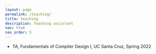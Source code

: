 ```yaml
---
layout: page
permalink: /teaching/
title: teaching
description: Teaching assistant 
nav: true
nav_order: 5
---
```


* TA, Fundamentals of Compiler Design I, UC Santa Cruz, Spring 2022

